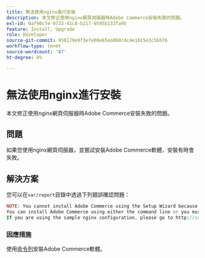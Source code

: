 ```yaml
---
title: 無法使用nginx進行安裝
description: 本文修正使用nginx網頁伺服器時Adobe Commerce安裝失敗的問題。
exl-id: 0af90c7e-0733-41c8-b217-9595b133fa95
feature: Install, Upgrade
role: Developer
source-git-commit: 958179e0f3efe08e65ea8b0c4c4e1015e3c5bb76
workflow-type: tm+mt
source-wordcount: '87'
ht-degree: 0%

---
```


# 無法使用nginx進行安裝

本文修正使用nginx網頁伺服器時Adobe Commerce安裝失敗的問題。

## 問題

如果您使用nginx網頁伺服器，並嘗試安裝Adobe Commerce軟體，安裝有時會失敗。

## 解決方案

您可以在`var/report`目錄中透過下列錯誤確認問題：

```php
NOTE: You cannot install Adobe Commerce using the Setup Wizard because the Adobe Commerce setup directory cannot be accessed.
You can install Adobe Commerce using either the command line or you must restore access to the following directory: /var/www/html/setup
If you are using the sample nginx configuration, please go to http://ce.mtf03.bcn.magento.com/setup/";i:1;s:641:"#0 /var/www/html/lib/internal/Magento/Framework/App/Http.php(213): Magento\Framework\App\Http->redirectToSetup(Object(Magento\Framework\App\Bootstrap), Object(Exception))
```

### 因應措施

使用[命令列](https://devdocs.magento.com/guides/v2.3/install-gde/install/cli/install-cli.html)安裝Adobe Commerce軟體。
